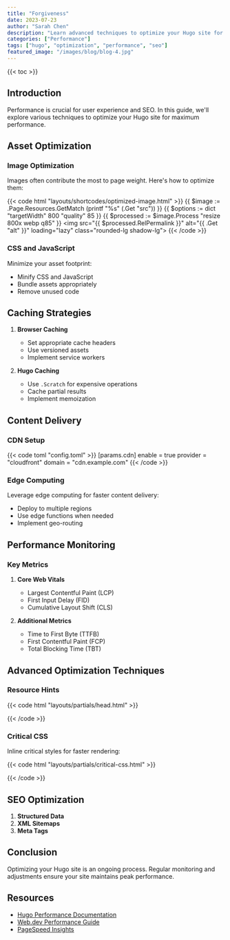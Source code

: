 ```yaml
---
title: "Forgiveness"
date: 2023-07-23
author: "Sarah Chen"
description: "Learn advanced techniques to optimize your Hugo site for better performance, faster load times, and improved user experience."
categories: ["Performance"]
tags: ["hugo", "optimization", "performance", "seo"]
featured_image: "/images/blog/blog-4.jpg"
---
```


{{< toc >}}

## Introduction

Performance is crucial for user experience and SEO. In this guide, we'll explore various techniques to optimize your Hugo site for maximum performance.

## Asset Optimization

### Image Optimization

Images often contribute the most to page weight. Here's how to optimize them:

{{< code html "layouts/shortcodes/optimized-image.html" >}}
{{ $image := .Page.Resources.GetMatch (printf "%s" (.Get "src")) }}
{{ $options := dict "targetWidth" 800 "quality" 85 }}
{{ $processed := $image.Process "resize 800x webp q85" }}
<img src="{{ $processed.RelPermalink }}" 
     alt="{{ .Get "alt" }}"
     loading="lazy"
     class="rounded-lg shadow-lg">
{{< /code >}}

### CSS and JavaScript

Minimize your asset footprint:
- Minify CSS and JavaScript
- Bundle assets appropriately
- Remove unused code

## Caching Strategies

1. **Browser Caching**
   - Set appropriate cache headers
   - Use versioned assets
   - Implement service workers

2. **Hugo Caching**
   - Use `.Scratch` for expensive operations
   - Cache partial results
   - Implement memoization

## Content Delivery

### CDN Setup

{{< code toml "config.toml" >}}
[params.cdn]
  enable = true
  provider = "cloudfront"
  domain = "cdn.example.com"
{{< /code >}}

### Edge Computing

Leverage edge computing for faster content delivery:
- Deploy to multiple regions
- Use edge functions when needed
- Implement geo-routing

## Performance Monitoring

### Key Metrics

1. **Core Web Vitals**
   - Largest Contentful Paint (LCP)
   - First Input Delay (FID)
   - Cumulative Layout Shift (CLS)

2. **Additional Metrics**
   - Time to First Byte (TTFB)
   - First Contentful Paint (FCP)
   - Total Blocking Time (TBT)

## Advanced Optimization Techniques

### Resource Hints

{{< code html "layouts/partials/head.html" >}}
<link rel="preconnect" href="https://fonts.googleapis.com">
<link rel="preload" href="/fonts/main.woff2" as="font" type="font/woff2" crossorigin>
{{< /code >}}

### Critical CSS

Inline critical styles for faster rendering:

{{< code html "layouts/partials/critical-css.html" >}}
<style>
  /* Critical CSS here */
  .hero { /* ... */ }
  .nav { /* ... */ }
</style>
{{< /code >}}

## SEO Optimization

1. **Structured Data**
2. **XML Sitemaps**
3. **Meta Tags**

## Conclusion

Optimizing your Hugo site is an ongoing process. Regular monitoring and adjustments ensure your site maintains peak performance.

## Resources

- [Hugo Performance Documentation](https://gohugo.io/documentation/)
- [Web.dev Performance Guide](https://web.dev/performance/)
- [PageSpeed Insights](https://pagespeed.web.dev/)

